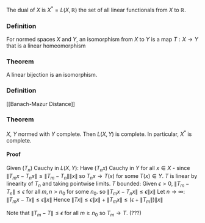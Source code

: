 The dual of $X$ is $X^{*}=L(X,\mathbb{R})$ the set of all linear functionals from $X$ to $\mathbb{R}$.

### Definition
For normed spaces $X$ and $Y$, an isomorphism from $X$ to $Y$ is a map $T:X\to Y$ that is a linear homeomorphism

### Theorem
A linear bijection is an isomorphism.

### Definition
[[Banach-Mazur Distance]]

### Theorem
$X$, $Y$ normed with $Y$ complete. Then $L(X,Y)$ is complete. In particular, $X^{*}$ is complete.
#### Proof
Given $(T_{n})$ Cauchy in $L(X,Y)$:
Have $(T_{n}x)$ Cauchy in $Y$ for all $x\in X$ - since $\lVert T_{m}x-T_{n} x\rVert\leq \lVert T_{m}-T_{n} \rVert\lVert x \rVert$ so $T_{n}x\to T(x)$ for some $T(x)\in Y$.
$T$ is linear by linearity of $T_{n}$ and taking pointwise limits.
$T$ bounded: Given $\epsilon>0$, $\lVert T_{m}-T_{n} \rVert\leq \epsilon$ for all $m,n>n_{0}$ for some $n_{0}$.
so $\lVert T_{m}x-T_{n}x \rVert\leq \epsilon \lVert x \rVert$
Let $n\to \infty$: $\lVert T_{m}x-Tx \rVert\leq \epsilon\lVert x \rVert$
Hence $\lVert Tx \rVert\leq \epsilon \lVert x \rVert+\lVert T_{m}x \rVert\leq(\epsilon+\lVert T_{m} \rVert)\lVert x \rVert$

Note that $\lVert T_{m}-T \rVert\leq \epsilon$ for all $m\geq n_{0}$ so $T_{m}\to T$. (???)
